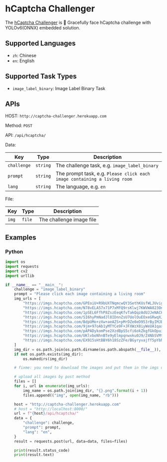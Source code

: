 # hCaptcha Challenger

The [hCaptcha Challenger](https://github.com/QIN2DIM/hcaptcha-challenger) is 🥂 Gracefully face hCaptcha challenge with YOLOv6(ONNX) embedded solution.

## Supported Languages

- `zh`: Chinese
- `en`: English

## Supported Task Types

- `image_label_binary`: Image Label Binary Task

## APIs

HOST: `http://captcha-challenger.herokuapp.com`

Method: `POST`

API: `/api/hcaptcha/`

Data:

| Key         | Type     | Description                                                              |
| ----------- | -------- | ------------------------------------------------------------------------ |
| `challenge` | `string` | The challenge task, e.g. `image_label_binary`                            |
| `prompt`    | `string` | The prompt task, e.g. `Please click each image containing a living rοom` |
| `lang`      | `string` | The language, e.g. `en`                                                  |

File:

| Key   | Type   | Description              |
| ----- | ------ | ------------------------ |
| `img` | `file` | The challenge image file |

## Examples

### Python

```python
import os
import requests
import cv2
import urllib

if __name__ == "__main__":
    challenge = "image_label_binary"
    prompt = "Please click each image containing a living rοom"
    img_urls = [
        "https://imgs.hcaptcha.com/GPEoiU+R9bUXTNqmcwQY3SethKUsfWLJUvigkUD1WIz7ShysOtrNzEQ6FtVGfxEkcPhyx4FSj+6URKFDVDo1yvejDFnQs6JYpP+/5VaY0iuc0VCk+XoKGiDU/vXeinlX+m3T+b+wvBeSz7hmdHLPARa6zeqgEMKb8fzODgSYGHjNmHBrwZKEVsqOZW4=/5xjvDyzFXjOozzB",
        "https://imgs.hcaptcha.com/N78vELA57x71P7xMfQ9rsKlwj7KWVWA823On41aBjRYeDycS/ObU4ZjXyfHXrUUZv/ZRDaupV1rFs1ZgKmhnhi+gmVJJ+pz6gLvoT1jAUOfGg69pF1Cy4Ct5QNVnbhyD1iYpfDdE0FrESqcZ1iRkY62EouI+wTWqzpa+EE5J+Btz8Zf72YyaWVdlUPg=44a04At4xqm458/p",
        "https://imgs.hcaptcha.com/1pSEL6FfhP8ZszEeqKfvTakQqzAdUJJeNACH3Sk9BxLz7AGFmmPQCF8OL6sE2UPHxecWO7ZaHrI/sPEcy1HPwdpvHJBNizaimOMcVW8KW9jzsSaU+8hExQuH07wXx3uzfADDYnnbMAVa89qf7SzL1pxp4KAjgyePJJuwexNBzzjelcVeWBhApRJtJMw=DI98ApAqjWBuMCZk",
        "https://imgs.hcaptcha.com/SI6hyPmNadJl8IDnnZsU7UolOuEOxeGRwqXJtWS/uSiUpA6/GnaePfbTugFZPyAyNa0c5iBnoimpnPh5DwVixLK6JIgo36sEMF15FdF5Xz4t8I5EN4o16CpKPOJLicAdaj3lVpvfPebpT3gzt95L0BYZed8Dg+3fxLL0/yVHb+H0AXMJiYIZXJvbfJI=qbqFvplUh4e9e29g",
        "https://imgs.hcaptcha.com/BdpUMo+zXw+aeAZS+pMrDZe0eD953rByIMJBZWdqt5HpIXmH4ec2DNL5szlLDA9Tfbw3JjYU/AoSegO89WGTja1Rgux26ieD3VcKC92Bbe57hujVh/cKECvBAeqb1Zc5OqtrUXZeESzTEPanUELoNO89A6eACbxeDKMJg3Z8I1PWyD/Vt25Yb6nEiT0=EFTyypD8F4x3toNu",
        "https://imgs.hcaptcha.com/9jm+97oAb1yMTYCe9F+JFXWzX8iyWeUA1qax56bPI3+douDzOF8Wa/hY0cJ6ZD3HETpjs6pAzur4CBnNoWKEKFoIKI0D5zjpD9uAGdohG0nZAB1vUwSkUDVoWFYQJq01HGe9Dm8DGJXl40blNSVRiPkUy86JbKFILKJ1o8KO3ybdQrBHrto0kImF/NI=unPpVZ/Eq3mV9Fw7",
        "https://imgs.hcaptcha.com/pAPADykomPse2XzdBpS5cfi6okZkgfGkOpuiB4znulKcuk4nvmlQ3kKHxxkWyGnDwpqW3zrA16whnvD6tiL8RYh0SBXcAeM+/VHS/TytRzMuJGRMi28cN+zXE0BNLnH3JhG1GC/nX7e1iys167oUBazroIn78IbJVTm6C8FdbvIrXnttHLgwX4AcgcI=PsgmVZvN6rsM6QNR",
        "https://imgs.hcaptcha.com/UKlvboNhnBTe9yElmpqnwxku0J9/Z4NbSVMt7C7nkcGX9XtE9W37kLT6rmqAXBCyrjq75O6TgB2tUH+K3cxkpjMr9r34mobHtFY1e+3077zTsIUcuFedSF1mjZQOlE7CX5gNskHD2iGX1RrV+KJEg/Evx2HvIaPHm7W7Hl73gzVgAYLZVbQGsfLYIXs=ZRHGGWSGBQFI4K74",
        "https://imgs.hcaptcha.com/EX915sHtBBY6h18SzZFe/BGyryvajff5pYbhsETEU49n8gJHuoGkyx/TYzhP3QgUW/ZfAoW5mc27oD6HfkpLGHNUxuGqQtD8sTnJWthSsWrASpzwVPCi+T5qzSBHPxj3eHUx1WKM10pzOA+X06vUr7ROSyepboL9rKlw2p2OwmSoMCLtn3trQdmSnB0=UJx3T+ODP1EYdlKP",
    ]
    img_dir = os.path.join(os.path.dirname(os.path.abspath(__file__)), "imgs")
    if not os.path.exists(img_dir):
        os.makedirs(img_dir)

    # fixme: you need to download the images and put them in the imgs directory

    # upload all images by post method
    files = []
    for i, url in enumerate(img_urls):
        img_name = os.path.join(img_dir, "{}.png".format(i + 1))
        files.append(("img", open(img_name, "rb")))

    host = "http://captcha-challenger.herokuapp.com"
    # host = "http://localhost:8000/"
    url = f"{host}/api/hcaptcha/"
    data = {
        "challenge": challenge,
        "prompt": prompt,
        "lang": "en",
    }
    result = requests.post(url, data=data, files=files)

    print(result.status_code)
    print(result.text)

```
